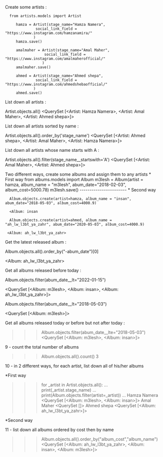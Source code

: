 Create some artists :

      from artists.models import Artist
   
         hamza = Artist(stage_name="Hamza Namera", 
                  social_link_field = "https://www.instagram.com/hamzanamira/"
                 )  
         hamza.save()
  
         amalmaher = Artist(stage_name="Amal Maher",
                      social_link_field = "https://www.instagram.com/amalmaherofficial/"
                     )
         amalmaher.save()
   
         ahmed = Artist(stage_name="Ahmed shepa",
                  social_link_field = "https://www.instagram.com/ahmedshebaofficial/"
                 )
         ahmed.save()

List down all artists :

   Artist.objects.all()
   <QuerySet [<Artist: Hamza Namera>, <Artist: Amal Maher>, <Artist: Ahmed shepa>]>

List down all artists sorted by name :

   Artist.objects.all().order_by('stage_name')
   <QuerySet [<Artist: Ahmed shepa>, <Artist: Amal Maher>, <Artist: Hamza Namera>]>

List down all artists whose name starts with A :

   Artist.objects.all().filter(stage_name__startswith='A')
   <QuerySet [<Artist: Amal Maher>, <Artist: Ahmed shepa>]>

Two different ways, create some albums and assign them to any artists
    * First way
    from albums.models import Album
    m3lesh = Album(artist = hamza, album_name = "m3lesh", abum_date="2018-02-03", album_cost=5000.78)
    m3lesh.save()
    ------------------------
    * Second way
    
      Album.objects.create(artist=hamza, album_name = "insan", abum_date="2018-05-03", album_cost=4000.9)
    
      <Album: insan
    
      Album.objects.create(artist=ahmed, album_name = "ah_lw_l3bt_ya_zahr", abum_date="2020-05-03", album_cost=4000.9)
    
     <Album: ah_lw_l3bt_ya_zahr>

Get the latest released album :

   Album.objects.all().order_by("-abum_date")[0]
   
   <Album: ah_lw_l3bt_ya_zahr>

Get all albums released before today :

   Album.objects.filter(abum_date__lt="2022-01-15")
   
   <QuerySet [<Album: m3lesh>, <Album: insan>, <Album: ah_lw_l3bt_ya_zahr>]>
   
   Album.objects.filter(abum_date__lt="2018-05-03")
   
   <QuerySet [<Album: m3lesh>]>

Get all albums released today or before but not after today : 
>>> Album.objects.filter(abum_date__lte="2018-05-03")
<QuerySet [<Album: m3lesh>, <Album: insan>]>

9 - count the total number of albums
>>> Album.objects.all().count()
3

10 - in 2 different ways, for each artist, list down all of his/her albums

*First way
>>> for _artist in Artist.objects.all():
...      print(_artist.stage_name)
...      print(Album.objects.filter(artist=_artist))
...
Hamza Namera
<QuerySet [<Album: m3lesh>, <Album: insan>]>
Amal Maher
<QuerySet []>
Ahmed shepa
<QuerySet [<Album: ah_lw_l3bt_ya_zahr>]>

*Second way

11 - list down all albums ordered by cost then by name
>>> Album.objects.all().order_by("album_cost","album_name")
<QuerySet [<Album: ah_lw_l3bt_ya_zahr>, <Album: insan>, <Album: m3lesh>]>
